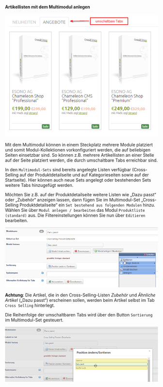#### Artikellisten mit dem Multimodul anlegen

![](bild43.png)

Mit dem Multimodul können in einem Steckplatz mehrere Module platziert und somit Modul-Kollektionen vorkonfiguriert werden, die auf beliebigen Seiten einsetzbar sind. So können z.B. mehrere Artikellisten an einer Stelle auf der Seite platziert werden, die durch umschaltbare Tabs erreichbar sind.

In den ```Multimodul-Sets``` sind bereits angelegte Listen verfügbar (Cross-Selling auf der Produktdetailseite und auf Kategorieseiten sowie auf der Startseite). Hier können auch neue Sets angelegt oder bestehenden Sets weitere Tabs hinzugefügt werden.

Möchten Sie z.B. auf der Produktdetailseite weitere Listen wie „Dazu passt“ oder „Zubehör“ anzeigen lassen, dann fügen Sie im Multimodul-Set „Cross-Selling Produktdetailseite“ ein ```Set bestehend aus folgenden Modulen``` hinzu. Wählen Sie über ```Modul anlegen / bearbeiten``` das Modul ```Produktliste (standard)``` aus. Die Filtereinstellungen können Sie nun über ```Editieren``` bearbeiten.

![](bild44.png)

**Achtung**: Die Artikel, die in den Cross-Selling-Listen *Zubehör* und *Ähnliche Artikel* („Dazu passt“) erscheinen sollen, werden beim Artikel selbst im Tab ```Cross Selling``` hinterlegt. 

Die Reihenfolge der umschaltbaren Tabs wird über den Button ```Sortierung``` im Multimodul-Set gesteuert.

![](bild45.png)


